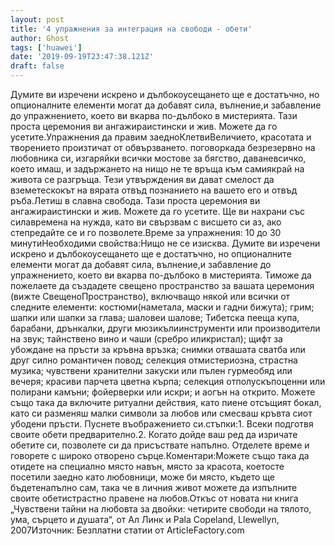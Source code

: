 ```yaml
---
layout: post
title: '4 упражнения за интеграция на свободи - обети'
author: Ghost
tags: ['huawei']
date: '2019-09-19T23:47:38.121Z'
draft: false
---
```


Думите ви изречени искрено и дълбокоусещането ще е достатъчно, но опционалните елементи могат да добавят сила, вълнение,и забавление до упражнението, което ви вкарва по-дълбоко в мистерията. Тази проста церемония ви ангажираистински и жив. Можете да го усетите.Упражнения да правим заедноКлетвиВеличието, красотата и творението произтичат от обвързването. поговоркада безрезервно на любовника си, изгаряйки всички мостове за бягство, даваневсичко, което имаш, и задържането на нищо не те връща към самиякрай на живота се разгръща. Тези утвърждения ви дават смелост да вземетескокът на вярата отвъд познанието на вашето его и отвъд ръба.Летиш в славна свобода. Тази проста церемония ви ангажираистински и жив. Можете да го усетите. Ще ви нахрани със силавремена на нужда, като ви свързвам с висшето си аз, ако степредайте се и го позволете.Време за упражнения: 10 до 30 минутиНеобходими свойства:Нищо не се изисква. Думите ви изречени искрено и дълбокоусещането ще е достатъчно, но опционалните елементи могат да добавят сила, вълнение,и забавление до упражнението, което ви вкарва по-дълбоко в мистерията. Тиможе да пожелаете да създадете свещено пространство за вашата церемония (вижте СвещеноПространство), включващо някой или всички от следните елементи: костюми(наметала, маски и гадни бижута); грим; шапки или шапки за глава; шаловеи шалове; Тибетска пееща купа, барабани, дрънкалки, други мюзикълиинструменти или производители на звук; тайнствено вино и чаши (сребро иликристал); щифт за убождане на пръсти за кръвна връзка; снимки отвашата сватба или друг силно романтичен повод; селекция отмистериозна, страстна музика; чувствени хранителни закуски или пълен гурмеобяд или вечеря; красиви парчета цветна кърпа; селекция отполускъпоценни или полирани камъни; фойерверки или искри; и aогън на открито. Можете също така да включите ритуални действия, като пиене отсъщият бокал, като си разменяш малки символи за любов или смесваш кръвта сиот убодени пръсти. Пуснете въображението си.стъпки:1. Всеки подготвя своите обети предварително.2. Когато дойде ваш ред да изричате обетите си, позволете си да присъствате напълно. Отделете време и говорете с широко отворено сърце.Коментари:Можете също така да отидете на специално място навън, място за красота, коетосте посетили заедно като любовници, може би място, където ще бъдетенапълно сам, така че в личния живот можете да изпълните своите обетистрастно правене на любов.Откъс от новата ни книга „Чувствени тайни на любовта за двойки: четирите свободи на тялото, ума, сърцето и душата“, от Ал Линк и Pala Copeland, Llewellyn, 2007Източник: Безплатни статии от ArticleFactory.com
